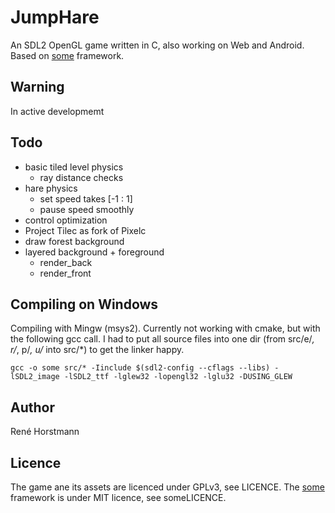 # JumpHare
An SDL2 OpenGL game written in C, also working on Web and Android.
Based on [some](https://github.com/renehorstmann/some) framework.

## Warning
In active developmemt

## Todo
- basic tiled level physics
    - ray distance checks
- hare physics 
    - set speed takes [-1 : 1]
    - pause speed smoothly
- control optimization
- Project Tilec as fork of Pixelc
- draw forest background
- layered background + foreground
    - render_back
    - render_front

## Compiling on Windows
Compiling with Mingw (msys2).
Currently not working with cmake, but with the following gcc call.
I had to put all source files into one dir (from src/e/*, r/*, p/*, u/* into src/*) to get the linker happy.
```
gcc -o some src/* -Iinclude $(sdl2-config --cflags --libs) -lSDL2_image -lSDL2_ttf -lglew32 -lopengl32 -lglu32 -DUSING_GLEW
```

## Author
René Horstmann

## Licence
The game ane its assets are licenced under GPLv3, see LICENCE.
The [some](https://github.com/renehorstmann/some) framework is under MIT licence, see someLICENCE.
